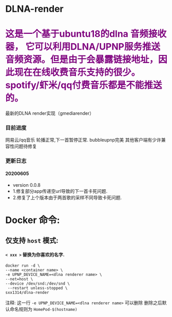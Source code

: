 # DLNA-render

<h1><font color=Purple> 这是一个基于ubuntu18的dlna 音频接收器，
它可以利用DLNA/UPNP服务推送音频资源。但是由于会暴露链接地址，因此现在在线收费音乐支持的很少。spotify/虾米/qq付费音乐都是不能推送的。 </font><br></h1>

最新的DLNA render实现（gmediarender）

### 目前进度 
网易云/qq音乐 轮播正常,下一首暂停正常.
bubbleupnp完美 
其他客户端有少许兼容性问题待修复

### 更新日志
#### 20200605
- version 0.0.8 
- 1.修复部分app传递空url导致的下一首卡死问题. 
- 2.修复了上个版本由于两首歌的采样不同导致卡死问题.


# Docker 命令:
## 仅支持 `host` 模式:
#### `< xxx >` 替换为你喜欢的名字.
```
docker run -d \
--name <container name> \
-e UPNP_DEVICE_NAME=<dlna renderer name> \
--net=host \
--device /dev/snd:/dev/snd \
 --restart unless-stopped \
sxx1314/dlna-render
```
注释:
  这一行 `-e UPNP_DEVICE_NAME=<dlna renderer name>`  可以删除 
  删除之后默认命名规则为 `HomePod-$(hostname)` 
